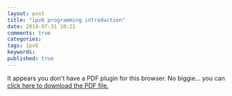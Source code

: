 ```yaml
---
layout: post
title: "ipv6 programming introduction"
date: 2014-07-31 10:21
comments: true
categories: 
tags: ipv6
keywords: 
published: true
---
```




<object data="/pdf/IPv6 Programming Introduction.pdf#toolbar=1&amp;navpanes=0&amp;scrollbar=1&amp;page=1&amp;view=FitH" type="application/pdf" width="800" height="600">

<p>It appears you don't have a PDF plugin for this browser. No biggie... you can <a href="/pdf/IPv6 Programming Introduction.pdf">click here to download the PDF file.</a></p>

</object>

